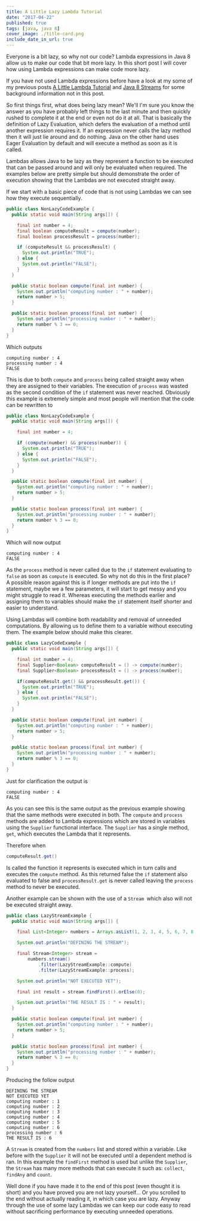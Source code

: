 ```yaml
---
title: A Little Lazy Lambda Tutorial
date: "2017-04-22"
published: true
tags: [java, java 8]
cover_image: ./title-card.png
include_date_in_url: true
---
```


Everyone is a bit lazy, so why not our code? Lambda expressions in Java 8 allow us to make our code that bit more lazy. In this short post I will cover how using Lambda expressions can make code more lazy.

If you have not used Lambda expressions before have a look at my some of my previous posts [A Little Lambda Tutorial](https://lankydan.dev/2017/01/14/a-little-lambda-tutorial/) and [Java 8 Streams](https://lankydan.dev/2017/01/22/java-8-streams/) for some background information not in this post.

So first things first, what does being lazy mean? We'll I'm sure you know the answer as you have probably left things to the last minute and then quickly rushed to complete it at the end or even not do it at all. That is basically the definition of Lazy Evaluation, which defers the evaluation of a method until another expression requires it. If an expression never calls the lazy method then it will just lie around and do nothing. Java on the other hand uses Eager Evaluation by default and will execute a method as soon as it is called.

Lambdas allows Java to be lazy as they represent a function to be executed that can be passed around and will only be evaluated when required. The examples below are pretty simple but should demonstrate the order of execution showing that the Lambdas are not executed straight away.

If we start with a basic piece of code that is not using Lambdas we can see how they execute sequentially.

```java
public class NonLazyCodeExample {
  public static void main(String args[]) {

    final int number = 4;
    final boolean computeResult = compute(number);
    final boolean processResult = process(number);

    if (computeResult && processResult) {
      System.out.println("TRUE");
    } else {
      System.out.println("FALSE");
    }
  }

  public static boolean compute(final int number) {
    System.out.println("computing number : " + number);
    return number > 5;
  }

  public static boolean process(final int number) {
    System.out.println("processing number : " + number);
    return number % 3 == 0;
  }
}
```

Which outputs

```
computing number : 4
processing number : 4
FALSE
```

This is due to both `compute` and `process` being called straight away when they are assigned to their variables. The execution of `process` was wasted as the second condition of the `if` statement was never reached. Obviously this example is extremely simple and most people will mention that the code can be rewritten to

```java
public class NonLazyCodeExample {
  public static void main(String args[]) {

    final int number = 4;

    if (compute(number) && process(number)) {
      System.out.println("TRUE");
    } else {
      System.out.println("FALSE");
    }
  }

  public static boolean compute(final int number) {
    System.out.println("computing number : " + number);
    return number > 5;
  }

  public static boolean process(final int number) {
    System.out.println("processing number : " + number);
    return number % 3 == 0;
  }
}
```

Which will now output

```
computing number : 4
FALSE
```

As the `process` method is never called due to the `if` statement evaluating to `false` as soon as `compute` is executed. So why not do this in the first place? A possible reason against this is if longer methods are put into the `if` statement, maybe we a few parameters, it will start to get messy and you might struggle to read it. Whereas executing the methods earlier and assigning them to variables should make the `if` statement itself shorter and easier to understand.

Using Lambdas will combine both readability and removal of unneeded computations. By allowing us to define them to a variable without executing them. The example below should make this clearer.

```java
public class LazyCodeExample {
  public static void main(String args[]) {

    final int number = 4;
    final Supplier<Boolean> computeResult = () -> compute(number);
    final Supplier<Boolean> processResult = () -> process(number);

    if(computeResult.get() && processResult.get()) {
      System.out.println("TRUE");
    } else {
      System.out.println("FALSE");
    }
  }

  public static boolean compute(final int number) {
    System.out.println("computing number : " + number);
    return number > 5;
  }

  public static boolean process(final int number) {
    System.out.println("processing number : " + number);
    return number % 3 == 0;
  }
}
```

Just for clarification the output is

```
computing number : 4
FALSE
```

As you can see this is the same output as the previous example showing that the same methods were executed in both. The `compute` and `process` methods are added to Lambda expressions which are stored in variables using the `Supplier` functional interface. The `Supplier` has a single method, `get`, which executes the Lambda that it represents.

Therefore when

```java
computeResult.get()
```

Is called the function it represents is executed which in turn calls and executes the `compute` method. As this returned false the `if` statement also evaluated to false and `processResult.get` is never called leaving the `process` method to never be executed.

Another example can be shown with the use of a `Stream `which also will not be executed straight away.

```java
public class LazyStreamExample {
  public static void main(String args[]) {

    final List<Integer> numbers = Arrays.asList(1, 2, 3, 4, 5, 6, 7, 8, 9);

    System.out.println("DEFINING THE STREAM");

    final Stream<Integer> stream =
        numbers.stream()
            .filter(LazyStreamExample::compute)
            .filter(LazyStreamExample::process);

    System.out.println("NOT EXECUTED YET");

    final int result = stream.findFirst().orElse(0);

    System.out.println("THE RESULT IS : " + result);
  }

  public static boolean compute(final int number) {
    System.out.println("computing number : " + number);
    return number > 5;
  }

  public static boolean process(final int number) {
    System.out.println("processing number : " + number);
    return number % 3 == 0;
  }
}
```

Producing the follow output

```
DEFINING THE STREAM
NOT EXECUTED YET
computing number : 1
computing number : 2
computing number : 3
computing number : 4
computing number : 5
computing number : 6
processing number : 6
THE RESULT IS : 6
```

A `Stream` is created from the `numbers` list and stored within a variable. Like before with the `Supplier` it will not be executed until a dependent method is ran. In this example the `findFirst` method is used but unlike the `Supplier`, the `Stream` has many more methods that can execute it such as: `collect`, `findAny` and `count`.

Well done if you have made it to the end of this post (even thought it is short) and you have proved you are not lazy yourself... Or you scrolled to the end without actually reading it, in which case you are lazy. Anyway through the use of some lazy Lambdas we can keep our code easy to read without sacrificing performance by executing unneeded operations.